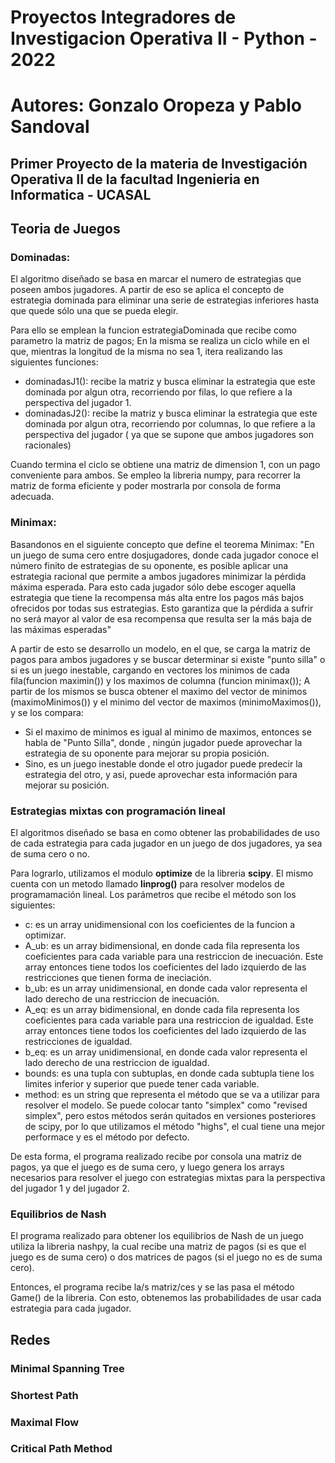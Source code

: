 # Proyectos Integradores de Investigacion Operativa II - Python - 2022

# Autores: Gonzalo Oropeza y Pablo Sandoval

## Primer Proyecto de la materia de Investigación Operativa II de la facultad Ingenieria en Informatica - UCASAL

## Teoria de Juegos


### Dominadas:

El algoritmo diseñado se basa en marcar el numero de estrategias que poseen ambos jugadores. A partir de eso se aplica el concepto de estrategia dominada para eliminar una serie de estrategias inferiores hasta que quede sólo una que se pueda elegir.

Para ello se emplean la funcion estrategiaDominada que recibe como parametro la matriz de pagos; En la misma se realiza un ciclo while en el que, mientras la longitud de la misma no sea 1, itera realizando las siguientes funciones:
- dominadasJ1(): recibe la matriz y busca eliminar la estrategia que este dominada por algun otra, recorriendo por filas, lo que refiere a la perspectiva del jugador 1.
- dominadasJ2(): recibe la matriz y busca eliminar la estrategia que este dominada por algun otra, recorriendo por columnas, lo que refiere a la perspectiva del jugador ( ya que se supone que ambos jugadores son racionales)

Cuando termina el ciclo se obtiene una matriz de dimension 1, con un pago conveniente para ambos.
Se empleo la libreria numpy, para recorrer la matriz de forma eficiente y poder mostrarla por consola de forma adecuada.
### Minimax:

Basandonos en el siguiente concepto que define el teorema Minimax:
"En un juego de suma cero entre dosjugadores, donde cada jugador conoce el número finito de estrategias de su
oponente, es posible aplicar una estrategia racional que permite a ambos jugadores minimizar la pérdida máxima esperada. Para esto cada jugador sólo debe escoger aquella estrategia que tiene la recompensa más alta entre los pagos más bajos ofrecidos por todas sus estrategias. Esto garantiza que la pérdida a sufrir no será mayor al valor de esa recompensa que resulta ser la más baja de las máximas esperadas"

A partir de esto se desarrollo un modelo, en el que, se carga la matriz de pagos para ambos jugadores y se buscar determinar si existe "punto silla" o si es un juego inestable, cargando en vectores los minimos de cada fila(funcion maximin()) y los maximos de columna (funcion minimax()); A partir de los mismos se busca obtener el maximo del vector de minimos (maximoMinimos()) y el minimo del vector de maximos (minimoMaximos()), y se los compara:
- Si el maximo de minimos es igual al minimo de maximos, entonces se habla de "Punto Silla", donde , ningún jugador puede aprovechar la estrategia de su oponente para mejorar su propia posición.
- Sino, es un juego inestable donde el otro jugador puede predecir la estrategia del otro, y asi, puede aprovechar esta información para mejorar su posición.


### Estrategias mixtas con programación lineal

El algoritmos diseñado se basa en como obtener las probabilidades de uso de cada estrategia para cada jugador en un juego de dos jugadores, ya sea de suma cero o no.

Para lograrlo, utilizamos el modulo **optimize** de la libreria **scipy**. El mismo cuenta con un metodo llamado **linprog()** para resolver modelos de programamación lineal. Los parámetros que recibe el método son los siguientes:
- c: es un array unidimensional con los coeficientes de la funcion a optimizar.
- A_ub: es un array bidimensional, en donde cada fila representa los coeficientes para cada variable para una restriccion de inecuación. Este array entonces tiene todos los coeficientes del lado izquierdo de las restricciones que tienen forma de ineciación.
- b_ub: es un array unidimensional, en donde cada valor representa el lado derecho de una restriccion de inecuación.
- A_eq: es un array bidimensional, en donde cada fila representa los coeficientes para cada variable para una restriccion de igualdad. Este array entonces tiene todos los coeficientes del lado izquierdo de las restricciones de igualdad.
- b_eq: es un array unidimensional, en donde cada valor representa el lado derecho de una restriccion de igualdad.
- bounds: es una tupla con subtuplas, en donde cada subtupla tiene los limites inferior y superior que puede tener cada variable.
- method: es un string que representa el método que se va a utilizar para resolver el modelo. Se puede colocar tanto "simplex" como "revised simplex", pero estos métodos serán quitados en versiones posteriores de scipy, por lo que utilizamos el método "highs", el cual tiene una mejor performace y es el método por defecto.

De esta forma, el programa realizado recibe por consola una matriz de pagos, ya que el juego es de suma cero, y luego genera los arrays necesarios para resolver el juego con estrategias mixtas para la perspectiva del jugador 1 y del jugador 2.

### Equilibrios de Nash

El programa realizado para obtener los equilibrios de Nash de un juego utiliza la libreria nashpy, la cual recibe una matriz de pagos (si es que el juego es de suma cero) o dos matrices de pagos (si el juego no es de suma cero).

Entonces, el programa recibe la/s matriz/ces y se las pasa el método Game() de la libreria. Con esto, obtenemos las probabilidades de usar cada estrategia para cada jugador.


## Redes

### Minimal Spanning Tree



### Shortest Path



### Maximal Flow



### Critical Path Method